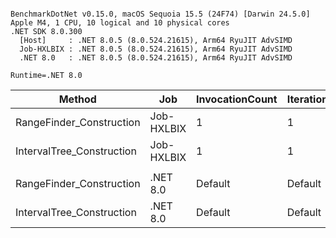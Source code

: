 ```

BenchmarkDotNet v0.15.0, macOS Sequoia 15.5 (24F74) [Darwin 24.5.0]
Apple M4, 1 CPU, 10 logical and 10 physical cores
.NET SDK 8.0.300
  [Host]     : .NET 8.0.5 (8.0.524.21615), Arm64 RyuJIT AdvSIMD
  Job-HXLBIX : .NET 8.0.5 (8.0.524.21615), Arm64 RyuJIT AdvSIMD
  .NET 8.0   : .NET 8.0.5 (8.0.524.21615), Arm64 RyuJIT AdvSIMD

Runtime=.NET 8.0  

```
| Method                    | Job        | InvocationCount | IterationCount | LaunchCount | UnrollFactor | WarmupCount | Mean     | Error    | StdDev   | Ratio |
|-------------------------- |----------- |---------------- |--------------- |------------ |------------- |------------ |---------:|---------:|---------:|------:|
| RangeFinder_Construction  | Job-HXLBIX | 1               | 1              | 1           | 1            | 1           |  1.887 s |       NA | 0.0000 s |  0.07 |
| IntervalTree_Construction | Job-HXLBIX | 1               | 1              | 1           | 1            | 1           | 26.811 s |       NA | 0.0000 s |  1.00 |
|                           |            |                 |                |             |              |             |          |          |          |       |
| RangeFinder_Construction  | .NET 8.0   | Default         | Default        | Default     | 16           | Default     |  1.888 s | 0.0095 s | 0.0089 s |  0.07 |
| IntervalTree_Construction | .NET 8.0   | Default         | Default        | Default     | 16           | Default     | 26.999 s | 0.2809 s | 0.2628 s |  1.00 |
